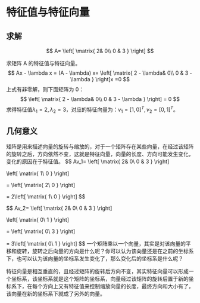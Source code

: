 # 特征值与特征向量

## 求解

$$
A= \left[
\matrix{
  2& 0\\
  0 & 3
}
\right]
$$

求矩阵 A  的特征值与特征向量。
$$
Ax - \lambda x = (A - \lambda) x= \left[
\matrix{
  2 - \lambda& 0\\
  0 & 3 - \lambda
}
\right]x
=0
$$
上式有非零解，则下面矩阵为 0：
$$
 \left[
\matrix{
  2 - \lambda& 0\\
  0 & 3 - \lambda
}
\right]
= 0
$$
求得特征值$\lambda_1 = 2, \lambda_2 = 3$，对应的特征向量为：$v_1 = [1,0]^T,v_2 = [0,1]^T$。

## 几何意义

矩阵是用来描述向量的旋转与缩放的，对于一个矩阵存在某些向量，在经过该矩阵的旋转之后，方向依然不变，这就是特征向量，向量的长度、方向可能发生变化，变化的原因在于特征值。
$$
Av_1= \left[
\matrix{
  2& 0\\
  0 & 3
}
\right]

 \left[
\matrix{
  1\\
  0
}
\right]

=  \left[
\matrix{
  2\\
  0 
}
\right]

=  2\left[
\matrix{
  1\\
  0 
}
\right]
$$

$$
Av_2= \left[
\matrix{
  2& 0\\
  0 & 3
}
\right]

 \left[
\matrix{
  0\\
  1
}
\right]

=  \left[
\matrix{
  0\\
  3
}
\right]

=  3\left[
\matrix{
  0\\
  1 
}
\right]
$$
一个矩阵乘以一个向量，其实是对该向量的平移和旋转，旋转之后向量的方向是什么呢？你可以认为该向量还是在之前的坐标系下，也可以认为该向量的坐标系发生变化了，那么变化后的坐标系是什么呢？

特征向量是相互垂直的，且经过矩阵的旋转后方向不变，其实特征向量可以形成一个坐标系，该坐标系就是这个矩阵的坐标系，向量经过该矩阵的旋转后置于新的坐标系下，在每个方向上又有特征值来控制缩放向量的长度，最终方向和大小有了，该向量在新的坐标系下就成了另外的向量。